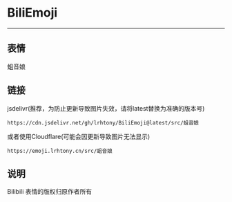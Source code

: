 # BiliEmoji
---
## 表情
蛆音娘
## 链接
jsdelivr(推荐，为防止更新导致图片失效，请将latest替换为准确的版本号)
```
https://cdn.jsdelivr.net/gh/lrhtony/BiliEmoji@latest/src/蛆音娘
```
或者使用Cloudflare(可能会因更新导致图片无法显示)
```
https://emoji.lrhtony.cn/src/蛆音娘
```
## 说明
Bilibili 表情的版权归原作者所有
